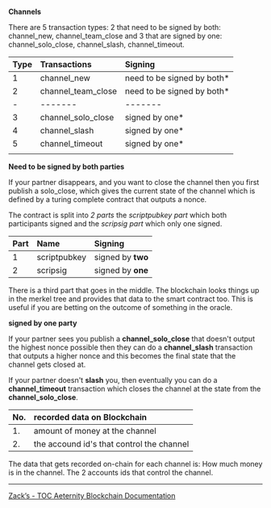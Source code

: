 **Channels**

There are 5 transaction types: 2 that need to be signed by both:
channel_new, channel_team_close and 3 that are signed by one:
channel_solo_close, channel_slash, channel_timeout.

| Type | Transactions       | Signing                    |
|:-----|:-------------------|:---------------------------|
| 1    | channel_new        | need to be signed by both* |
| 2    | channel_team_close | need to be signed by both* |
| -    | -------            | -------                    |
| 3    | channel_solo_close | signed by one*             |
| 4    | channel_slash      | signed by one*             |
| 5    | channel_timeout    | signed by one*             |
|      |                    |                            |


**Need to be signed by both parties**

If your partner disappears, and you want to close the channel then you
first publish a solo_close, which gives the current state of the channel
which is defined by a turing complete contract that outputs a nonce.

The contract is split into _2 parts_ the _scriptpubkey part_ which both
participants signed and the _scripsig part_ which only one signed.

| Part | Name         | Signing           |
|:-----|:-------------|:------------------|
| 1    | scriptpubkey | signed by **two** |
| 2    | scripsig     | signed by **one** |

There is a third part that goes in the middle. The blockchain looks
things up in the merkel tree and provides that data to the smart
contract too. This is useful if you are betting on the outcome of
something in the oracle.


**signed by one party**

If your partner sees you publish a **channel_solo_close** that doesn't
output the highest nonce possible then they can do a **channel_slash**
transaction that outputs a higher nonce and this becomes the final state
that the channel gets closed at.

If your partner doesn't **slash** you, then eventually you can do a
**channel_timeout** transaction which closes the channel at the state
from the **channel_solo_close**.

| No. | recorded data on Blockchain               |
|:----|:------------------------------------------|
| 1.  | amount of money at the channel            |
| 2.  | the accound id's that control the channel |

The data that gets recorded on-chain for each channel is: How much money
is in the channel. The 2 accounts ids that control the channel.

***
[Zack’s - TOC Aeternity Blockchain Documentation](Zack_Docs_TOC)